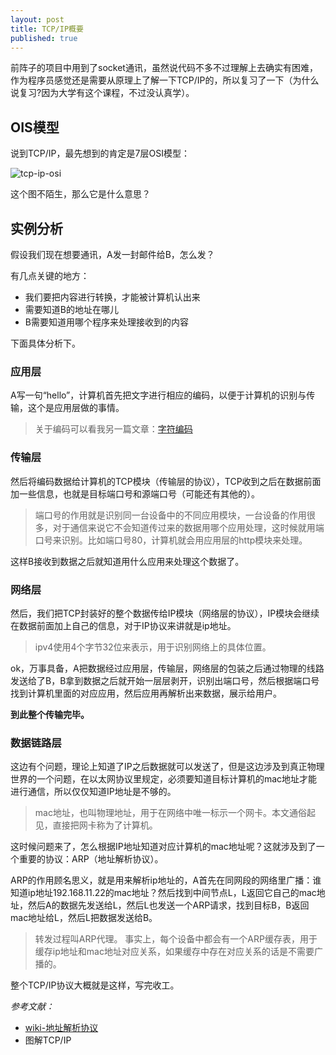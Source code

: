 ```yaml
---
layout: post
title: TCP/IP概要
published: true
---
```


前阵子的项目中用到了socket通讯，虽然说代码不多不过理解上去确实有困难，作为程序员感觉还是需要从原理上了解一下TCP/IP的，所以复习了一下（为什么说复习?因为大学有这个课程，不过没认真学）。

## OIS模型

说到TCP/IP，最先想到的肯定是7层OSI模型：

![tcp-ip-osi]()

这个图不陌生，那么它是什么意思？

## 实例分析

假设我们现在想要通讯，A发一封邮件给B，怎么发？

有几点关键的地方：

- 我们要把内容进行转换，才能被计算机认出来
- 需要知道B的地址在哪儿
- B需要知道用哪个程序来处理接收到的内容

下面具体分析下。

### 应用层

A写一句“hello”，计算机首先把文字进行相应的编码，以便于计算机的识别与传输，这个是应用层做的事情。

> 关于编码可以看我另一篇文章：[字符编码](http://blog.hikyson.cn/%E5%AD%97%E7%AC%A6%E7%BC%96%E7%A0%81/)

### 传输层

然后将编码数据给计算机的TCP模块（传输层的协议），TCP收到之后在数据前面加一些信息，也就是目标端口号和源端口号（可能还有其他的）。

> 端口号的作用就是识别同一台设备中的不同应用模块，一台设备的作用很多，对于通信来说它不会知道传过来的数据用哪个应用处理，这时候就用端口号来识别。比如端口号80，计算机就会用应用层的http模块来处理。

这样B接收到数据之后就知道用什么应用来处理这个数据了。

### 网络层

然后，我们把TCP封装好的整个数据传给IP模块（网络层的协议），IP模块会继续在数据前面加上自己的信息，对于IP协议来讲就是ip地址。

> ipv4使用4个字节32位来表示，用于识别网络上的具体位置。

ok，万事具备，A把数据经过应用层，传输层，网络层的包装之后通过物理的线路发送给了B，B拿到数据之后就开始一层层剥开，识别出端口号，然后根据端口号找到计算机里面的对应应用，然后应用再解析出来数据，展示给用户。

**到此整个传输完毕。**

### 数据链路层

这边有个问题，理论上知道了IP之后数据就可以发送了，但是这边涉及到真正物理世界的一个问题，在以太网协议里规定，必须要知道目标计算机的mac地址才能进行通信，所以仅仅知道IP地址是不够的。

> mac地址，也叫物理地址，用于在网络中唯一标示一个网卡。本文通俗起见，直接把网卡称为了计算机。

这时候问题来了，怎么根据IP地址知道对应计算机的mac地址呢？这就涉及到了一个重要的协议：ARP（地址解析协议）。

ARP的作用顾名思义，就是用来解析ip地址的，A首先在同网段的网络里广播：谁知道ip地址192.168.11.22的mac地址？然后找到中间节点L，L返回它自己的mac地址，然后A的数据先发送给L，然后L也发送一个ARP请求，找到目标B，B返回mac地址给L，然后L把数据发送给B。

> 转发过程叫ARP代理。
> 事实上，每个设备中都会有一个ARP缓存表，用于缓存ip地址和mac地址对应关系，如果缓存中存在对应关系的话是不需要广播的。

整个TCP/IP协议大概就是这样，写完收工。

*参考文献：*
- [wiki-地址解析协议](https://zh.wikipedia.org/wiki/%E5%9C%B0%E5%9D%80%E8%A7%A3%E6%9E%90%E5%8D%8F%E8%AE%AE)
- 图解TCP/IP